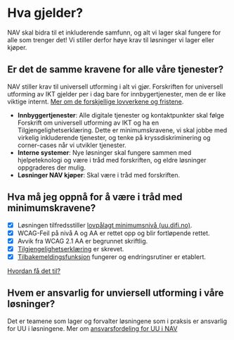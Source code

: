 # Hva gjelder?

<p> NAV skal bidra til et inkluderende samfunn, og alt vi lager skal fungere for alle som trenger det! Vi stiller derfor høye krav til løsninger vi lager eller kjøper.<p>
  
## Er det de samme kravene for alle våre tjenester?

NAV stiller krav til universell utforming i alt vi gjør. Forskriften for universell utforming av IKT gjelder per i dag bare for innbygertjenester, men de er like viktige internt. [Mer om de forskjellige lovverkene og fristene](/hva-gjelder/lovverk.md).

* **Innbyggertjenester**: Alle digitale tjenester og kontaktpunkter skal følge Forskrift om universell utforming av IKT og ha en Tilgjengelighetserklæring. Dette er minimumskravene, vi skal jobbe med virkelig inkluderende tjenester, og tenke på kryssdiskriminering og corner-cases når vi utvikler tjenester. 
* **Interne systemer**: Nye løsninger skal fungere sammen med hjelpeteknologi og være i tråd med forskriften, og eldre løsninger oppgraderes der mulig.
* **Løsninger NAV kjøper**: Skal være i tråd med forskriften.
  
## Hva må jeg oppnå for å være i tråd med minimumskravene?

- [x] Løsningen tilfredsstiller [lovpålagt minimumsnivå (uu.difi.no)](https://uu.difi.no/krav-og-regelverk/kva-seier-forskrifta).
- [x] WCAG-Feil på nivå A og AA er rettet opp og blir fortløpende rettet.
- [x] Avvik fra WCAG 2.1 AA er begrunnet skriftlig.
- [x] [Tilgjengelighetserklæring]() er skrevet.
- [x] [Tilbakemeldingsfunksjon]() fungerer og endringsrutiner er etablert.

[Hvordan få det til?]()

## Hvem er ansvarlig for unviersell utforming i våre løsninger?
Det er teamene som lager og forvalter løsningene som i praksis er ansvarlig for UU i løsningene. Mer om [ansvarsfordeling for UU i NAV](/hva-gjelder/ansvarsfordeling.md)
